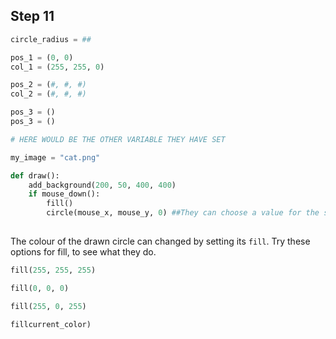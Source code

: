 ## Step 11

```python
circle_radius = ##

pos_1 = (0, 0) 
col_1 = (255, 255, 0)

pos_2 = (#, #, #)
col_2 = (#, #, #)

pos_3 = ()
pos_3 = ()

# HERE WOULD BE THE OTHER VARIABLE THEY HAVE SET

my_image = "cat.png"

def draw():
    add_background(200, 50, 400, 400)
    if mouse_down():
        fill()
        circle(mouse_x, mouse_y, 0) ##They can choose a value for the size of the circle.
    
```

The colour of the drawn circle can changed by setting its `fill`. Try these options for fill, to see what they do.

```python
fill(255, 255, 255)
```
```python
fill(0, 0, 0)
```
```python
fill(255, 0, 255)
```
```python
fillcurrent_color)
```